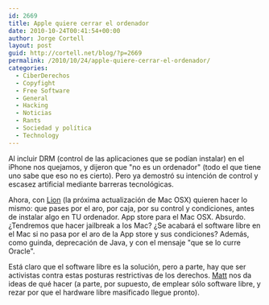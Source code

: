 ```yaml
---
id: 2669
title: Apple quiere cerrar el ordenador
date: 2010-10-24T00:41:54+00:00
author: Jorge Cortell
layout: post
guid: http://cortell.net/blog/?p=2669
permalink: /2010/10/24/apple-quiere-cerrar-el-ordenador/
categories:
  - CiberDerechos
  - Copyfight
  - Free Software
  - General
  - Hacking
  - Noticias
  - Rants
  - Sociedad y polí­tica
  - Technology
---
```

Al incluir DRM (control de las aplicaciones que se podían instalar) en el iPhone nos quejamos, y dijeron que "no es un ordenador" (todo el que tiene uno sabe que eso no es cierto). Pero ya demostró su intención de control y escasez artificial mediante barreras tecnológicas.

Ahora, con <a title="Lion" href="http://www.apple.com/macosx/lion/" target="_blank">Lion</a> (la próxima actualización de Mac OSX) quieren hacer lo mismo: que pases por el aro, por caja, por su control y condiciones, antes de instalar algo en TU ordenador. App store para el Mac OSX. Absurdo. ¿Tendremos que hacer jailbreak a los Mac? ¿Se acabará el software libre en el Mac si no pasa por el aro de la App store y sus condiciones? Además, como guinda, deprecación de Java, y con el mensaje "que se lo curre Oracle".

Está claro que el software libre es la solución, pero a parte, hay que ser activistas contra estas posturas restrictivas de los derechos. <a title="DBD" href="http://www.reddit.com/tb/dv2ql" target="_blank">Matt</a> nos da ideas de qué hacer (a parte, por supuesto, de emplear sólo software libre, y rezar por que el hardware libre masificado llegue pronto).